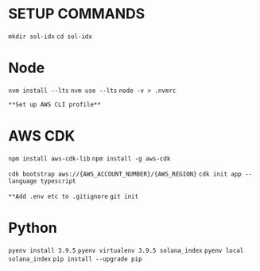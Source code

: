 # SETUP COMMANDS

`mkdir sol-idx`
`cd sol-idx`

# Node
`nvm install --lts`
`nvm use --lts`
`node -v > .nvmrc`

`**Set up AWS CLI profile**`

# AWS CDK
`npm install aws-cdk-lib`
`npm install -g aws-cdk`

`cdk bootstrap aws://{AWS_ACCOUNT_NUMBER}/{AWS_REGION}`
`cdk init app --language typescript`

`**Add .env etc to .gitignore`
`git init`

# Python
`pyenv install 3.9.5`
`pyenv virtualenv 3.9.5 solana_index`
`pyenv local solana_index`
`pip install --upgrade pip`